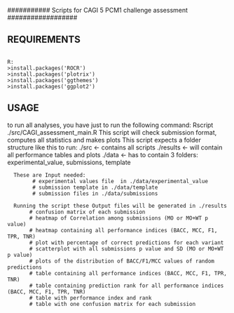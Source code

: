 ########### Scripts for CAGI 5 PCM1 challenge assessment ##################
 

## REQUIREMENTS
```

R:
>install.packages('ROCR')
>install.packages('plotrix')
>install.packages('ggthemes')
>install.packages('ggplot2')
```
## USAGE

to run all analyses, you have just to run the following command: Rscript ./src/CAGI_assessment_main.R
      This script will check submission format, computes all statistics and makes plots
      This script expects a folder structure like this to run:
      ./src <- contains all scripts
      ./results <- will contain all performance tables and plots
      ./data <- has to contain 3 folders: experimental_value, submissions, template 
      
      These are Input needed:
            # experimental values file  in ./data/experimental_value
            # submission template in ./data/template
            # submission files in ./data/submissions

      Running the script these Output files will be generated in ./results
           # confusion matrix of each submission
           # heatmap of Correlation among submissions (MO or MO+WT p value)
           # heatmap containing all performance indices (BACC, MCC, F1, TPR, TNR)
           # plot with percentage of correct predictions for each variant
           # scatterplot with all submissions p value and SD (MO or MO+WT p value)
           # plots of the distribution of BACC/F1/MCC values of random predictions
           # table containing all performance indices (BACC, MCC, F1, TPR, TNR)
           # table containing prediction rank for all performance indices (BACC, MCC, F1, TPR, TNR)
           # table with performance index and rank
           # table with one confusion matrix for each submission
           
